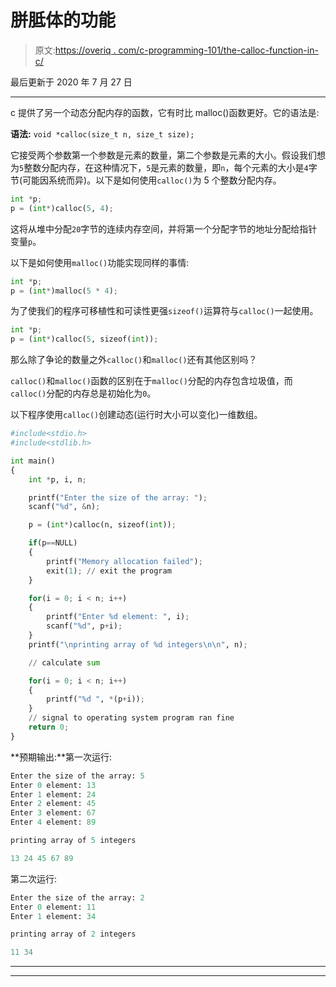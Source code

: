 # 胼胝体的功能

> 原文:[https://overiq . com/c-programming-101/the-calloc-function-in-c/](https://overiq.com/c-programming-101/the-calloc-function-in-c/)

最后更新于 2020 年 7 月 27 日

* * *

c 提供了另一个动态分配内存的函数，它有时比 malloc()函数更好。它的语法是:

**语法:** `void *calloc(size_t n, size_t size);`

它接受两个参数第一个参数是元素的数量，第二个参数是元素的大小。假设我们想为`5`整数分配内存，在这种情况下，`5`是元素的数量，即`n`，每个元素的大小是`4`字节(可能因系统而异)。以下是如何使用`calloc()`为 5 个整数分配内存。

```py
int *p;
p = (int*)calloc(5, 4);

```

这将从堆中分配`20`字节的连续内存空间，并将第一个分配字节的地址分配给指针变量`p`。

以下是如何使用`malloc()`功能实现同样的事情:

```py
int *p;
p = (int*)malloc(5 * 4);

```

为了使我们的程序可移植性和可读性更强`sizeof()`运算符与`calloc()`一起使用。

```py
int *p;
p = (int*)calloc(5, sizeof(int));

```

那么除了争论的数量之外`calloc()`和`malloc()`还有其他区别吗？

`calloc()`和`malloc()`函数的区别在于`malloc()`分配的内存包含垃圾值，而`calloc()`分配的内存总是初始化为`0`。

以下程序使用`calloc()`创建动态(运行时大小可以变化)一维数组。

```py
#include<stdio.h>
#include<stdlib.h>

int main()
{
    int *p, i, n;

    printf("Enter the size of the array: ");
    scanf("%d", &n);

    p = (int*)calloc(n, sizeof(int));

    if(p==NULL)
    {
        printf("Memory allocation failed");
        exit(1); // exit the program
    }

    for(i = 0; i < n; i++)
    {
        printf("Enter %d element: ", i);
        scanf("%d", p+i);
    }
    printf("\nprinting array of %d integers\n\n", n);

    // calculate sum

    for(i = 0; i < n; i++)
    {
        printf("%d ", *(p+i));
    }
    // signal to operating system program ran fine
    return 0;
}

```

**预期输出:**第一次运行:

```py
Enter the size of the array: 5
Enter 0 element: 13
Enter 1 element: 24
Enter 2 element: 45
Enter 3 element: 67
Enter 4 element: 89

printing array of 5 integers

13 24 45 67 89

```

第二次运行:

```py
Enter the size of the array: 2
Enter 0 element: 11
Enter 1 element: 34

printing array of 2 integers

11 34

```

* * *

* * *